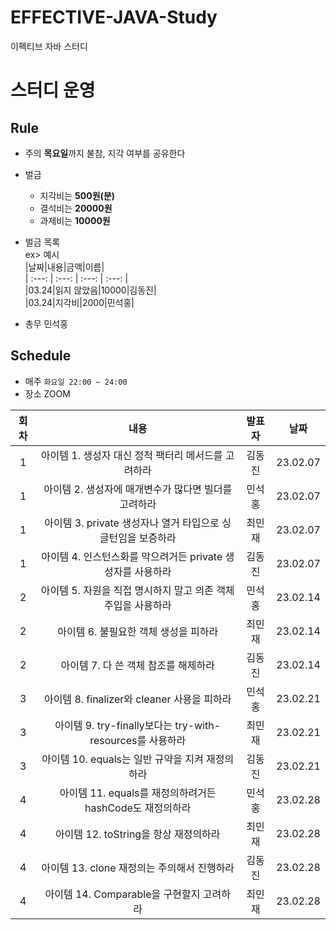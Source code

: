 # EFFECTIVE-JAVA-Study
이펙티브 자바 스터디  

# 스터디 운영

## Rule
- 주의 **목요일**까지 불참, 지각 여부를 공유한다
- 벌금
    - 지각비는 **500원(분)**
    - 결석비는 **20000원**
    - 과제비는 **10000원**
    
- 벌금 목록  
ex> 예시    
|날짜|내용|금액|이름|  
| :---: | :---: | :---: | :---: |  
|03.24|읽지 않았음|10000|김동진|  
|03.24|지각비|2000|민석홍|  

- 총무 민석홍

## Schedule
- 매주  `화요일 22:00 ~ 24:00`  
- 장소 ZOOM
 
 
 
|회차|내용|발표자|날짜|
| :---: | :---: | :---: | :---: |
| 1 | 아이템 1. 생성자 대신 정적 팩터리 메서드를 고려하라 | 김동진 | 23.02.07 |
| 1 | 아이템 2. 생성자에 매개변수가 많다면 빌더를 고려하라 | 민석홍 | 23.02.07 |
| 1 | 아이템 3. private 생성자나 열거 타입으로 싱글턴임을 보증하라 | 최민재 | 23.02.07 |
| 1 | 아이템 4. 인스턴스화를 막으려거든 private 생성자를 사용하라 | 김동진 | 23.02.07 |
| 2 | 아이템 5. 자원을 직접 명시하지 말고 의존 객체 주입을 사용하라 | 민석홍 | 23.02.14 |
| 2 | 아이템 6. 불필요한 객체 생성을 피하라 | 최민재 | 23.02.14 |
| 2 | 아이템 7. 다 쓴 객체 참조를 해제하라 | 김동진 | 23.02.14 |
| 3 | 아이템 8. finalizer와 cleaner 사용을 피하라 | 민석홍 | 23.02.21 |
| 3 | 아이템 9. try-finally보다는 try-with-resources를 사용하라 | 최민재 | 23.02.21 |
| 3 | 아이템 10. equals는 일반 규약을 지켜 재정의하라 | 김동진 | 23.02.21 |
| 4 | 아이템 11. equals를 재정의하려거든 hashCode도 재정의하라 | 민석홍 | 23.02.28 |
| 4 | 아이템 12. toString을 항상 재정의하라 | 최민재 | 23.02.28 |
| 4 | 아이템 13. clone 재정의는 주의해서 진행하라 | 김동진 | 23.02.28 |
| 4 | 아이템 14. Comparable을 구현할지 고려하라 | 최민재 | 23.02.28 |

